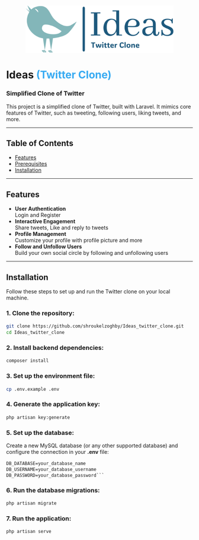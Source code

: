 <p align="center">
  <a href="https://github.com/shroukelzoghby/Ideas_twitter_clone.git" target="_blank">
    <img src="public/git-assets/ideas-high-resolution-logo-transparent.png" width="400" alt="Ideas">
  </a>
</p>

# Ideas <span style="color:#38ABF2">(Twitter Clone)</span>

### Simplified Clone of Twitter

This project is a simplified clone of Twitter, built with Laravel. It mimics core features of Twitter, such as tweeting, following users, liking tweets, and more.

---
## Table of Contents

- [Features](#features)
- [Prerequisites](#prerequisites)
- [Installation](#installation)

---

## Features
- **User Authentication**  
  Login and Register
- **Interactive Engagement**  
  Share tweets, Like and reply to tweets
- **Profile Management**  
  Customize your profile with profile picture and more
- **Follow and Unfollow Users**   
  Build your own social circle by following and unfollowing users
---
## Installation

Follow these steps to set up and run the Twitter clone on your local machine.

### 1. Clone the repository:

```bash
git clone https://github.com/shroukelzoghby/Ideas_twitter_clone.git
cd Ideas_twitter_clone
``` 

### 2. Install backend dependencies:

```bash
composer install
```

### 3. Set up the environment file:

```bash
cp .env.example .env
```
### 4. Generate the application key:

```bash
php artisan key:generate
```
### 5. Set up the database:
Create a new MySQL database (or any other supported database) and configure the connection in your **.env** file:

```env
DB_DATABASE=your_database_name
DB_USERNAME=your_database_username
DB_PASSWORD=your_database_password```
```
### 6. Run the database migrations:

```bash
php artisan migrate
```
### 7. Run the application:

```bash
php artisan serve
```

 
